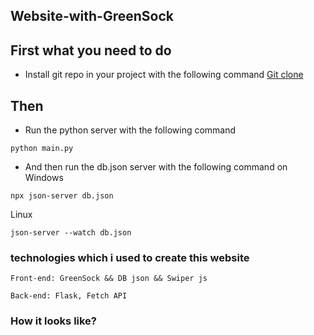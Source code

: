 ## Website-with-GreenSock

## First what you need to do

- Install git repo in your project with the following command  [Git clone](https://git-scm.com/docs/git-clone)

## Then

- Run the python server with the following command

```
python main.py
```

- And then run the db.json server with the following command on Windows
```
npx json-server db.json 
```
Linux
```
json-server --watch db.json
```

### technologies which i used to create this website
```
Front-end: GreenSock && DB json && Swiper js

Back-end: Flask, Fetch API
```

### How it looks like?
